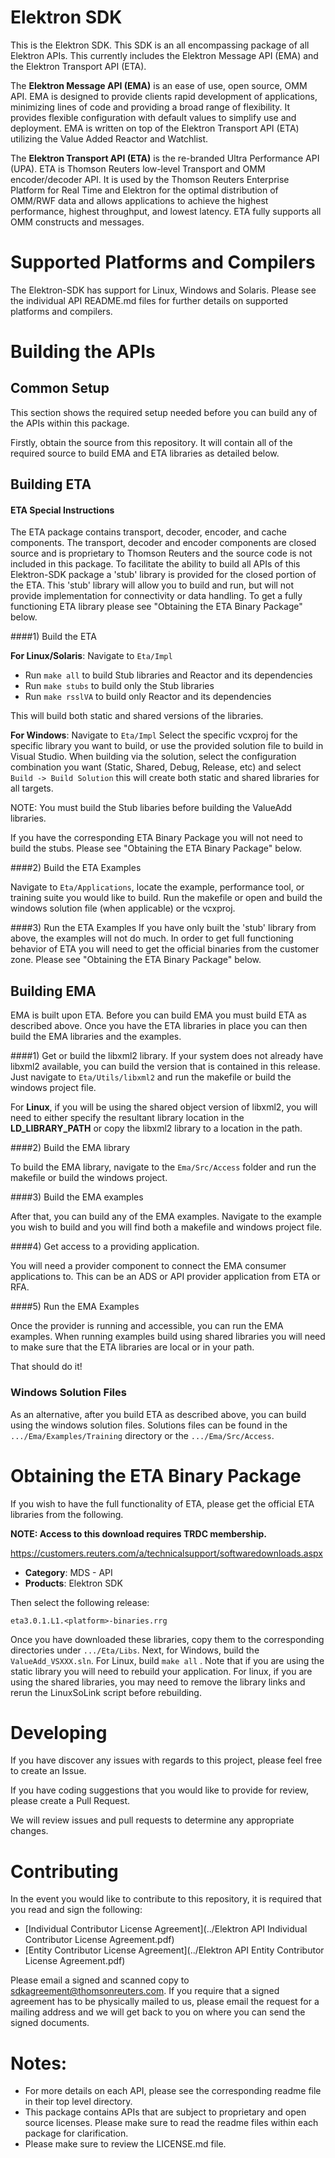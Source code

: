 # Elektron SDK
This is the Elektron SDK. This SDK is an all encompassing package of all Elektron APIs. This currently includes the Elektron Message API (EMA) and the Elektron Transport API (ETA).

The **Elektron Message API (EMA)** is an ease of use, open source, OMM API. EMA is designed to provide clients rapid development of applications, minimizing lines of code and providing a broad range of flexibility. It provides flexible configuration with default values to simplify use and deployment.  EMA is written on top of the Elektron Transport API (ETA) utilizing the Value Added Reactor and Watchlist. 

The **Elektron Transport API (ETA)** is the re-branded Ultra Performance API (UPA). ETA is Thomson Reuters low-level 
Transport and OMM encoder/decoder API.  It is used by the Thomson Reuters Enterprise Platform for Real Time and Elektron for the optimal distribution of OMM/RWF data and allows applications to achieve the highest performance, highest throughput, and lowest latency. ETA fully supports all OMM constructs and messages. 

# Supported Platforms and Compilers

The Elektron-SDK has support for Linux, Windows and Solaris.  Please see the individual API README.md files for further details on supported platforms and compilers.

# Building the APIs

## Common Setup
This section shows the required setup needed before you can build any of the APIs within this package.

Firstly, obtain the source from this repository. It will contain all of the required source to build EMA and ETA libraries as detailed below.


## Building ETA

#### ETA Special Instructions
The ETA package contains transport, decoder, encoder, and cache components.  The transport, decoder and encoder components are closed source and is proprietary to Thomson Reuters and the source code is not included in this package. To facilitate the ability to build all APIs of this Elektron-SDK package a 'stub' library is provided for the closed portion of the ETA.   This 'stub' library will allow you to build and run, but will not provide implementation for connectivity or data handling. To get a fully functioning ETA library please see "Obtaining the ETA Binary Package" below.

####1) Build the ETA 

**For Linux/Solaris**:
Navigate to `Eta/Impl` 
-	Run `make all` to build Stub libraries and Reactor and its dependencies
-	Run `make stubs` to build only the Stub libraries
-	Run `make rsslVA` to build only Reactor and its dependencies

This will build both static and shared versions of the libraries.

**For Windows**:
Navigate to `Eta/Impl` 
Select the specific vcxproj for the specific library you want to build, or use the provided solution file to build in Visual Studio. When building via the solution, select the configuration combination you want (Static, Shared, Debug, Release, etc) and select `Build -> Build Solution` this will create both static and shared libraries for all targets. 

NOTE: You must build the Stub libaries before building the ValueAdd libraries.

If you have the corresponding ETA Binary Package you will not need to build the stubs. Please see "Obtaining the ETA Binary Package" below.


####2) Build the ETA Examples

Navigate to `Eta/Applications`, locate the example, performance tool, or training suite you would like to build. Run the makefile or open and build the windows solution file (when applicable) or the vcxproj.

####3) Run the ETA Examples
If you have only built the 'stub' library from above, the examples will not do much.  In order to get full functioning behavior of ETA you will need to get the official binaries from the customer zone. Please see "Obtaining the ETA Binary Package" below.


## Building EMA

EMA is built upon ETA.  Before you can build EMA you must build ETA as described above. Once you have the ETA libraries in place you can then build the EMA libraries and the examples.


####1) Get or build the libxml2 library.
If your system does not already have libxml2 available, you can build the version that is contained in this release. Just navigate to `Eta/Utils/libxml2` and run the makefile or build the windows project file. 

For **Linux**, if you will be using the shared object version of libxml2, you will need to either specify the resultant library location in the **LD_LIBRARY_PATH** or copy the libxml2 library to a location in the path.

####2) Build the EMA library

To build the EMA library, navigate to the `Ema/Src/Access` folder and run the makefile or build the windows project.  

####3) Build the EMA examples

After that, you can build any of the EMA examples. Navigate to the example you wish to build and you will find both a makefile and windows project file.

####4) Get access to a providing application. 

You will need a provider component to connect the EMA consumer applications to.  This can be an ADS or API provider application from ETA or RFA.

####5) Run the EMA Examples

Once the provider is running and accessible, you can run the EMA examples.  When running examples build using shared libraries you will need to make sure that the ETA libraries are local or in your path.

That should do it!  

### Windows Solution Files

As an alternative, after you build ETA as described above, you can build using the windows solution files.  Solutions files can be found in the `.../Ema/Examples/Training` directory or the `.../Ema/Src/Access`.  




# Obtaining the ETA Binary Package

If you wish to have the full functionality of ETA, please get the official ETA libraries from the following.

**NOTE: Access to this download requires TRDC membership.**

https://customers.reuters.com/a/technicalsupport/softwaredownloads.aspx

- **Category**: MDS - API
- **Products**: Elektron SDK

Then select the following release:

    eta3.0.1.L1.<platform>-binaries.rrg

Once you have downloaded these libraries, copy them to the corresponding directories under `.../Eta/Libs`. Next, for Windows, build the `ValueAdd_VSXXX.sln`. For Linux, build `make all`  .  Note that if you are using the static library you will need to rebuild your application.  For linux, if you are using the shared libraries, you may need to remove the library links and rerun the LinuxSoLink script before rebuilding.


# Developing 

If you have discover any issues with regards to this project, please feel free to create an Issue.

If you have coding suggestions that you would like to provide for review, please create a Pull Request.

We will review issues and pull requests to determine any appropriate changes.


# Contributing
In the event you would like to contribute to this repository, it is required that you read and sign the following:

- [Individual Contributor License Agreement](../Elektron API Individual Contributor License Agreement.pdf)
- [Entity Contributor License Agreement](../Elektron API Entity Contributor License Agreement.pdf)

Please email a signed and scanned copy to sdkagreement@thomsonreuters.com.  If you require that a signed agreement has to be physically mailed to us, please email the request for a mailing address and we will get back to you on where you can send the signed documents.


# Notes:
- For more details on each API, please see the corresponding readme file in their top level directory.
- This package contains APIs that are subject to proprietary and open source licenses.  Please make sure to read the readme files within each package for clarification.
- Please make sure to review the LICENSE.md file.
